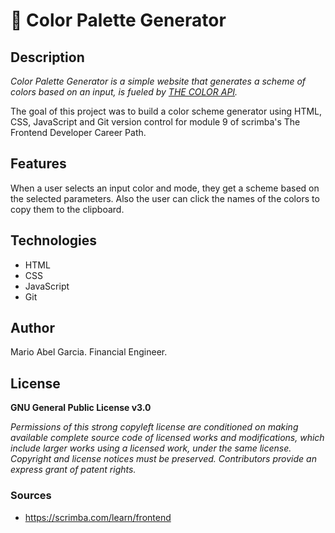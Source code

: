 # 🎨 Color Palette Generator 

## Description

*Color Palette Generator  is a simple website that generates a scheme of colors based on an input, is fueled by [THE COLOR API](https://www.thecolorapi.com/).*

The goal of this project was to build a color scheme generator using HTML, CSS, JavaScript and Git version control for module 9 of scrimba's The Frontend Developer Career Path.

## Features

When a user selects an input color and mode, they get a scheme based on the selected parameters. Also the user can click the names of the colors to copy them to the clipboard.


## Technologies

- HTML
- CSS
- JavaScript
- Git

## Author

Mario Abel Garcia. Financial Engineer.

## License

**GNU General Public License v3.0** 

*Permissions of this strong copyleft license are conditioned on making available 
complete source code of licensed works and modifications, which include larger 
works using a licensed work, under the same license. Copyright and license notices 
must be preserved. Contributors provide an express grant of patent rights.*


### Sources 

- https://scrimba.com/learn/frontend


